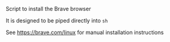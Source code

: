 Script to install the Brave browser

It is designed to be piped directly into `sh`

See https://brave.com/linux for manual installation instructions
